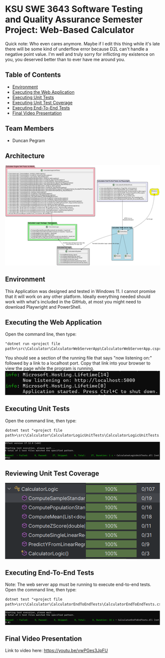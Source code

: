 # KSU SWE 3643 Software Testing and Quality Assurance Semester Project: Web-Based Calculator

Quick note: Who even cares anymore. Maybe if I edit this thing while it's late there will be some kind of underflow error because D2L can't handle a negative point value. I'm well and truly sorry for inflicting my existence on you, you deserved better than to ever have me around you.
## Table of Contents
+ [Environment](#environment)
+ [Executing the Web Application](#executing-the-web-application)
+ [Executing Unit Tests](#executing-unit-tests)
+ [Executing Unit Test Coverage](#executing-unit-test-coverage)
+ [Executing End-To-End Tests](#executing-end-to-end-tests)
+ [Final Video Presentation](#final-video-presentation)

## Team Members
+ Duncan Pegram

## Architecture
![image](SoftwareTestingUMLDiagram.png)
## Environment
This Application was designed and tested in Windows 11. I cannot promise that it will work on any other platform.
Ideally everything needed should work with what's included in the GitHub, at most you might need to download Playwright and PowerShell.
## Executing the Web Application
Open the command line, then type:
```
"dotnet run <project file path>\src\Calculator\CalculatorWebServerApp\CalculatorWebServerApp.csproj"
```
You should see a section of the running file that says "now listening on:" followed by a link to a localhost port. Copy that link into your browser to view the page while the program is running.
![image](SoftwareTestingWebAppSampleOutput.png)
## Executing Unit Tests
Open the command line, then type:
```
dotnet test "<project file path>\src\Calculator\CalculatorLogicUnitTests\CalculatorLogicUnitTests.csproj"
```
![image](SoftwareTestingUnitTestScreenshot.png)
## Reviewing Unit Test Coverage
![image](SoftwareTestingUnitTestCoverageScreenshot.png)
## Executing End-To-End Tests
Note: The web server app must be running to execute end-to-end tests.
Open the command line, then type:
```
dotnet test "<project file path>\src\Calculator\CalculatorEndToEndTests\CalculatorEndToEndTests.csproj"
```
![image](SoftwareTestingEndToEndTestScreenshot.png)
## Final Video Presentation
Link to video here: https://youtu.be/vwPGes3JpFU